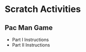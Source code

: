 Scratch Activities
==================

Pac Man Game
------------
* Part I Instructions
* Part II Instructions

